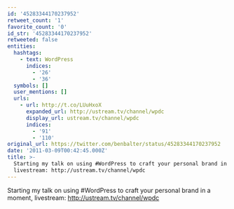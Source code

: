 ```yaml
---
id: '45283344170237952'
retweet_count: '1'
favorite_count: '0'
id_str: '45283344170237952'
retweeted: false
entities:
  hashtags:
    - text: WordPress
      indices:
        - '26'
        - '36'
  symbols: []
  user_mentions: []
  urls:
    - url: http://t.co/LUuHxoX
      expanded_url: http://ustream.tv/channel/wpdc
      display_url: ustream.tv/channel/wpdc
      indices:
        - '91'
        - '110'
original_url: https://twitter.com/benbalter/status/45283344170237952
date: '2011-03-09T00:42:45.000Z'
title: >-
  Starting my talk on using #WordPress to craft your personal brand in a moment,
  livestream: http://ustream.tv/channel/wpdc
---
```


Starting my talk on using #WordPress to craft your personal brand in a moment, livestream: http://ustream.tv/channel/wpdc